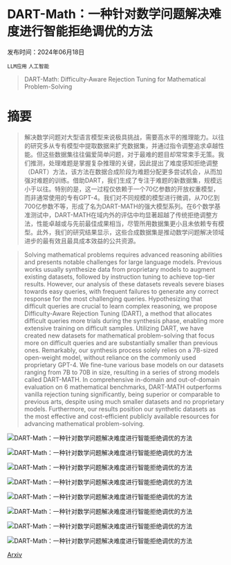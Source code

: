 # DART-Math：一种针对数学问题解决难度进行智能拒绝调优的方法

发布时间：2024年06月18日

`LLM应用` `人工智能`

> DART-Math: Difficulty-Aware Rejection Tuning for Mathematical Problem-Solving

# 摘要

> 解决数学问题对大型语言模型来说极具挑战，需要高水平的推理能力。以往的研究多从专有模型中提取数据来扩充数据集，并通过指令调整追求卓越性能。但这些数据集往往偏爱简单问题，对于最难的题目却常常束手无策。我们推测，处理难题是掌握复杂推理的关键，因此提出了难度感知拒绝调整（DART）方法，该方法在数据合成阶段为难题分配更多尝试机会，从而加强对难题的训练。借助DART，我们生成了专注于难题的新数据集，规模远小于以往。特别的是，这一过程仅依赖于一个70亿参数的开放权重模型，而非通常使用的专有GPT-4。我们对不同规模的模型进行微调，从70亿到700亿参数不等，形成了名为DART-MATH的强大模型系列。在6个数学基准测试中，DART-MATH在域内外的评估中均显著超越了传统拒绝调整方法，性能卓越或与先前最佳成果相当，尽管所用数据集更小且未依赖专有模型。此外，我们的研究结果显示，这些合成数据集是推动数学问题解决领域进步的最有效且最具成本效益的公共资源。

> Solving mathematical problems requires advanced reasoning abilities and presents notable challenges for large language models. Previous works usually synthesize data from proprietary models to augment existing datasets, followed by instruction tuning to achieve top-tier results. However, our analysis of these datasets reveals severe biases towards easy queries, with frequent failures to generate any correct response for the most challenging queries. Hypothesizing that difficult queries are crucial to learn complex reasoning, we propose Difficulty-Aware Rejection Tuning (DART), a method that allocates difficult queries more trials during the synthesis phase, enabling more extensive training on difficult samples. Utilizing DART, we have created new datasets for mathematical problem-solving that focus more on difficult queries and are substantially smaller than previous ones. Remarkably, our synthesis process solely relies on a 7B-sized open-weight model, without reliance on the commonly used proprietary GPT-4. We fine-tune various base models on our datasets ranging from 7B to 70B in size, resulting in a series of strong models called DART-MATH. In comprehensive in-domain and out-of-domain evaluation on 6 mathematical benchmarks, DART-MATH outperforms vanilla rejection tuning significantly, being superior or comparable to previous arts, despite using much smaller datasets and no proprietary models. Furthermore, our results position our synthetic datasets as the most effective and cost-efficient publicly available resources for advancing mathematical problem-solving.

![DART-Math：一种针对数学问题解决难度进行智能拒绝调优的方法](../../../paper_images/2407.13690/x1.png)

![DART-Math：一种针对数学问题解决难度进行智能拒绝调优的方法](../../../paper_images/2407.13690/x2.png)

![DART-Math：一种针对数学问题解决难度进行智能拒绝调优的方法](../../../paper_images/2407.13690/x3.png)

![DART-Math：一种针对数学问题解决难度进行智能拒绝调优的方法](../../../paper_images/2407.13690/x4.png)

![DART-Math：一种针对数学问题解决难度进行智能拒绝调优的方法](../../../paper_images/2407.13690/x5.png)

![DART-Math：一种针对数学问题解决难度进行智能拒绝调优的方法](../../../paper_images/2407.13690/x6.png)

![DART-Math：一种针对数学问题解决难度进行智能拒绝调优的方法](../../../paper_images/2407.13690/x7.png)

![DART-Math：一种针对数学问题解决难度进行智能拒绝调优的方法](../../../paper_images/2407.13690/x8.png)

[Arxiv](https://arxiv.org/abs/2407.13690)
